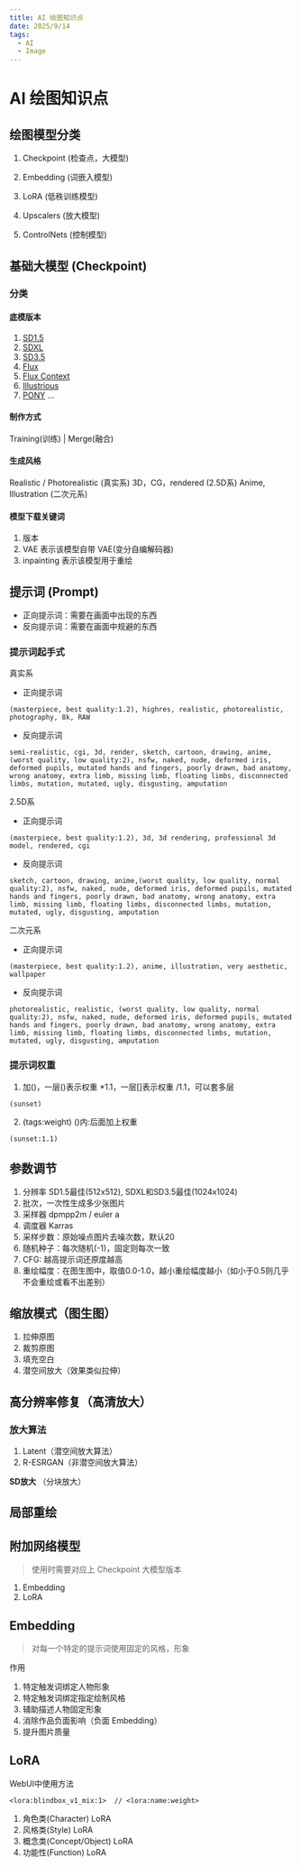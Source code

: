 ```yaml
---
title: AI 绘图知识点
date: 2025/9/14
tags:
  - AI
  - Image
---
```


# AI 绘图知识点

## 绘图模型分类

1. Checkpoint (检查点，大模型)

2. Embedding (词嵌入模型)

3. LoRA (低秩训练模型)

4. Upscalers (放大模型)

5. ControlNets (控制模型)

## 基础大模型 (Checkpoint)

### 分类

#### 底模版本

1. [SD1.5](https://huggingface.co/stable-diffusion-v1-5/stable-diffusion-v1-5)
2. [SDXL](https://huggingface.co/stabilityai/stable-diffusion-xl-base-1.0)
3. [SD3.5](https://huggingface.co/stabilityai/stable-diffusion-3.5-medium)
4. [Flux](https://huggingface.co/black-forest-labs/FLUX.1-dev)
5. [Flux Context](https://huggingface.co/black-forest-labs/FLUX.1-Kontext-dev)
6. [Illustrious](https://huggingface.co/OnomaAIResearch/Illustrious-XL-v2.0)
7. [PONY](https://huggingface.co/LyliaEngine/Pony_Diffusion_V6_XL)
...

#### 制作方式

Training(训练) | Merge(融合)

#### 生成风格

Realistic / Photorealistic (真实系)
3D，CG，rendered (2.5D系)
Anime, Illustration (二次元系)

#### 模型下载关键词

1. 版本
2. VAE 表示该模型自带 VAE(变分自编解码器)
3. inpainting 表示该模型用于重绘



## 提示词 (Prompt)

* 正向提示词：需要在画面中出现的东西
* 反向提示词：需要在画面中规避的东西

### 提示词起手式

真实系

* 正向提示词

```text
(masterpiece, best quality:1.2), highres, realistic, photorealistic, photography, 8k, RAW
```

* 反向提示词

```text
semi-realistic, cgi, 3d, render, sketch, cartoon, drawing, anime, (worst quality, low quality:2), nsfw, naked, nude, deformed iris, deformed pupils, mutated hands and fingers, poorly drawn, bad anatomy, wrong anatomy, extra limb, missing limb, floating limbs, disconnected limbs, mutation, mutated, ugly, disgusting, amputation
```

2.5D系

* 正向提示词

```text
(masterpiece, best quality:1.2), 3d, 3d rendering, professional 3d model, rendered, cgi
```

* 反向提示词

```text
sketch, cartoon, drawing, anime,(worst quality, low quality, normal quality:2), nsfw, naked, nude, deformed iris, deformed pupils, mutated hands and fingers, poorly drawn, bad anatomy, wrong anatomy, extra limb, missing limb, floating limbs, disconnected limbs, mutation, mutated, ugly, disgusting, amputation
```

二次元系

* 正向提示词

```text
(masterpiece, best quality:1.2), anime, illustration, very aesthetic, wallpaper
```

* 反向提示词

```text
photorealistic, realistic, (worst quality, low quality, normal quality:2), nsfw, naked, nude, deformed iris, deformed pupils, mutated hands and fingers, poorly drawn, bad anatomy, wrong anatomy, extra limb, missing limb, floating limbs, disconnected limbs, mutation, mutated, ugly, disgusting, amputation
```

### 提示词权重

1. 加()，一层()表示权重 *1.1，一层[]表示权重 /1.1，可以套多层

```text
(sunset)
```

2. (tags:weight) ()内:后面加上权重

```text
(sunset:1.1)
```

## 参数调节

1. 分辨率 SD1.5最佳(512x512), SDXL和SD3.5最佳(1024x1024)
2. 批次，一次性生成多少张图片
3. 采样器 dpmpp2m / euler a
4. 调度器 Karras
5. 采样步数：原始噪点图片去噪次数，默认20
6. 随机种子：每次随机(-1)，固定则每次一致
7. CFG: 越高提示词还原度越高
8. 重绘幅度：在图生图中，取值0.0-1.0，越小重绘幅度越小（如小于0.5则几乎不会重绘或看不出差别）

## 缩放模式（图生图）

1. 拉伸原图
2. 裁剪原图
3. 填充空白
4. 潜空间放大（效果类似拉伸）

## 高分辨率修复（高清放大）

### 放大算法

1. Latent（潜空间放大算法）
2. R-ESRGAN（非潜空间放大算法）

**SD放大** （分块放大）

## 局部重绘

## 附加网络模型

> 使用时需要对应上 Checkpoint 大模型版本

1. Embedding
2. LoRA

## Embedding

> 对每一个特定的提示词使用固定的风格，形象

作用

1. 特定触发词绑定人物形象
2. 特定触发词绑定指定绘制风格
3. 辅助描述人物固定形象
4. 消除作品负面影响（负面 Embedding）
5. 提升图片质量

## LoRA

WebUI中使用方法

```
<lora:blindbox_v1_mix:1>  // <lora:name:weight>
```

1. 角色类(Character) LoRA
2. 风格类(Style) LoRA
3. 概念类(Concept/Object) LoRA
4. 功能性(Function) LoRA

